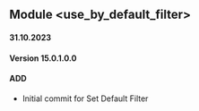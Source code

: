 ## Module <use_by_default_filter>

#### 31.10.2023
#### Version 15.0.1.0.0
#### ADD
- Initial commit for Set Default Filter
